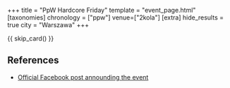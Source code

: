 +++
title = "PpW Hardcore Friday"
template = "event_page.html"
[taxonomies]
chronology = ["ppw"]
venue=["2kola"]
[extra]
hide_results = true
city = "Warszawa"
+++

{{ skip_card() }}

## References

* [Official Facebook post announding the event](https://www.facebook.com/OficjalnePPW/posts/pfbid02enHaiiLSDJbPT47DiuCoiEMuwk4TCxGqtfHsGLC7T46xaE4d9rg6ssipBKLivMWnl)
